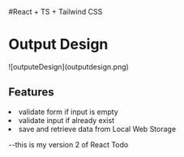 #React + TS + Tailwind CSS

<h1>Output Design</h2>
![outputeDesign](outputdesign.png)

<h2>Features</h2>
<li>validate form if input is empty</li>
<li>validate input if already exist</li>
<li>save and retrieve data from Local Web Storage</li>

--this is my version 2 of React Todo
